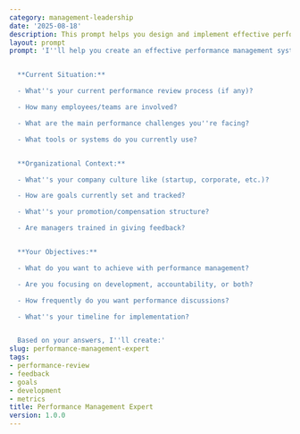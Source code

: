 ```yaml
---
category: management-leadership
date: '2025-08-18'
description: This prompt helps you design and implement effective performance management systems that drive employee growth and organizational success.
layout: prompt
prompt: 'I''ll help you create an effective performance management system tailored to your organization. Let me understand your needs:


  **Current Situation:**

  - What''s your current performance review process (if any)?

  - How many employees/teams are involved?

  - What are the main performance challenges you''re facing?

  - What tools or systems do you currently use?


  **Organizational Context:**

  - What''s your company culture like (startup, corporate, etc.)?

  - How are goals currently set and tracked?

  - What''s your promotion/compensation structure?

  - Are managers trained in giving feedback?


  **Your Objectives:**

  - What do you want to achieve with performance management?

  - Are you focusing on development, accountability, or both?

  - How frequently do you want performance discussions?

  - What''s your timeline for implementation?


  Based on your answers, I''ll create:'
slug: performance-management-expert
tags:
- performance-review
- feedback
- goals
- development
- metrics
title: Performance Management Expert
version: 1.0.0
---
```

